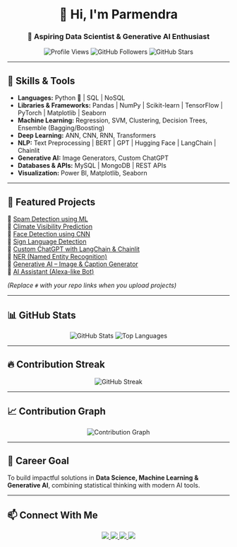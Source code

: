 <!-- Profile Header -->
<h1 align="center">👋 Hi, I'm Parmendra</h1>
<h3 align="center">🚀 Aspiring Data Scientist & Generative AI Enthusiast</h3>

<p align="center">
  <img src="https://komarev.com/ghpvc/?username=parmendra102&label=Profile%20Views&color=blueviolet&style=flat" alt="Profile Views" />
  <img src="https://img.shields.io/github/followers/parmendra102?label=Followers&style=social" alt="GitHub Followers" />
  <img src="https://img.shields.io/github/stars/parmendra102?affiliations=OWNER%2CCOLLABORATOR&style=social" alt="GitHub Stars" />
</p>

---

## 🔧 Skills & Tools  
- **Languages:** Python 🐍 | SQL | NoSQL  
- **Libraries & Frameworks:** Pandas | NumPy | Scikit-learn | TensorFlow | PyTorch | Matplotlib | Seaborn  
- **Machine Learning:** Regression, SVM, Clustering, Decision Trees, Ensemble (Bagging/Boosting)  
- **Deep Learning:** ANN, CNN, RNN, Transformers  
- **NLP:** Text Preprocessing | BERT | GPT | Hugging Face | LangChain | Chainlit  
- **Generative AI:** Image Generators, Custom ChatGPT  
- **Databases & APIs:** MySQL | MongoDB | REST APIs  
- **Visualization:** Power BI, Matplotlib, Seaborn  

---

## 📂 Featured Projects  
🔹 [Spam Detection using ML](#)  
🔹 [Climate Visibility Prediction](#)  
🔹 [Face Detection using CNN](#)  
🔹 [Sign Language Detection](#)  
🔹 [Custom ChatGPT with LangChain & Chainlit](#)  
🔹 [NER (Named Entity Recognition)](#)  
🔹 [Generative AI – Image & Caption Generator](#)  
🔹 [AI Assistant (Alexa-like Bot)](#)  

*(Replace `#` with your repo links when you upload projects)*  

---

## 📊 GitHub Stats  
<p align="center">
  <img src="https://github-readme-stats.vercel.app/api?username=parmendra102&show_icons=true&theme=tokyonight" alt="GitHub Stats" />
  <img src="https://github-readme-stats.vercel.app/api/top-langs/?username=parmendra102&layout=compact&theme=tokyonight" alt="Top Languages" />
</p>

---

## 🔥 Contribution Streak  
<p align="center">
  <img src="https://github-readme-streak-stats.herokuapp.com/?user=parmendra102&theme=tokyonight" alt="GitHub Streak" />
</p>

---

## 📈 Contribution Graph  
<p align="center">
  <img src="https://github-readme-activity-graph.vercel.app/graph?username=parmendra102&theme=tokyo-night" alt="Contribution Graph" />
</p>

---

## 🎯 Career Goal  
To build impactful solutions in **Data Science, Machine Learning & Generative AI**, combining statistical thinking with modern AI tools.  

---

## 📫 Connect With Me  
<p align="center">
  <a href="https://www.linkedin.com/in/parmendra102?utm_source=share&utm_campaign=share_via&utm_content=profile&utm_medium=android_app">
    <img src="https://img.shields.io/badge/LinkedIn-blue?style=for-the-badge&logo=linkedin">
  </a>
  <a href="mailto:parmendra102@gmail.com">
    <img src="https://img.shields.io/badge/Email-red?style=for-the-badge&logo=gmail">
  </a>
  <a href="https://www.instagram.com/parmendra_102">
    <img src="https://img.shields.io/badge/Instagram-ff69b4?style=for-the-badge&logo=instagram&logoColor=white">
  </a>
  <a href="tel:+9173557711302">
    <img src="https://img.shields.io/badge/Phone-25D366?style=for-the-badge&logo=whatsapp&logoColor=white">
  </a>
</p>
